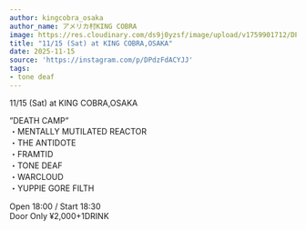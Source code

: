```yaml
---
author: kingcobra_osaka
author_name: アメリカ村KING COBRA
image: https://res.cloudinary.com/ds9j0yzsf/image/upload/v1759901712/DPdzFdACYJJ.jpg
title: "11/15 (Sat) at KING COBRA,OSAKA"
date: 2025-11-15
source: 'https://instagram.com/p/DPdzFdACYJJ'
tags:
- tone deaf
---
```

11/15 (Sat) at KING COBRA,OSAKA

”DEATH CAMP”<br>
・MENTALLY MUTILATED REACTOR<br>
・THE ANTIDOTE<br>
・FRAMTID<br>
・TONE DEAF<br>
・WARCLOUD<br>
・YUPPIE GORE FILTH

Open 18:00 / Start 18:30<br>
Door Only ¥2,000+1DRINK